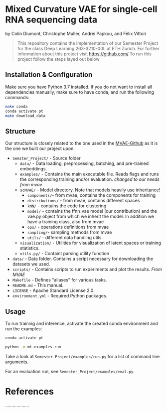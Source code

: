 # Mixed Curvature VAE for single-cell RNA sequencing data


by
Colin Diumont,
Christophe Muller,
Andrei Papkou,
and
Félix Vittori


> This repository contains the implementation of our Semester Project for the class Deep Learning 263-3210-00L at ETH Zurich.
> For further information about this project visit https://github.com/
> To run this project follow the steps layed out below


## Installation & Configuration

Make sure you have Python 3.7 installed. If you do not want to install all dependencies
manually, make sure to have conda, and run the following commands:
```bash
make conda
conda activate pt
make download_data
```

## Structure 

Our structure is closely related to the one used in the
[MVAE-Github](https://github.com/oskopek/mvae) as it is the one we built our project upon. 





* `Semster_Project/` - Source folder 
  * `data/` - Data loading, preprocessing, batching, and pre-trained embeddings.
  * `examples/` - Contains the main executable file. Reads flags and runs the corresponding training and/or evaluation. _changed to our needs from mvae_
  * `scMVAE/` - Model directory. Note that models heavily use inheritance!
    * `components/`- from mvae, contains the components for training
    * `distributions/` - from mvae, contains different spaces
    *  `kNN/` - contains the code for clustering 
    * `model/` - contains the ffnn_vae model (our contribution) and the vae.py object from which we inherit the model. In addition we have a training class, also from mvae
    * `ops/` - operations definitions from mvae
    * `sampling/`- sampling methods from mvae
    * `utils/` - different data handling utils
  * `visualization/` - Utilities for visualization of latent spaces or training statistics.
  * `utils.py/` - Containt parsing utility function
* `data/` - Data folder. Contains a script necessary for downloading the datasets we used. 
* `scripts/` - Contains scripts to run experiments and plot the results. _From MVAE_
* `Makefile` - Defines "aliases" for various tasks.
* `README.md` - This manual.
* `LICENSE` - Apache Standard License 2.0.
* `environment.yml` - Required Python packages.

## Usage

To run training and inference, activate the created conda environment and run the examples:

```bash
conda activate pt

python -m mt.examples.run
```

Take a look at `Semester_Project/examples/run.py` for a list of command line arguments.

For an evaluation run, see `Semester_Project/examples/eval.py`.



# References 


...................
